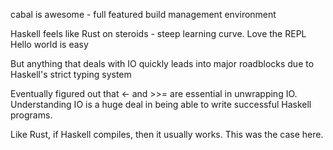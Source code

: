 cabal is awesome - full featured build management environment

Haskell feels like Rust on steroids - steep learning curve.
Love the REPL
Hello world is easy

But anything that deals with IO quickly leads into major roadblocks due to
Haskell's strict typing system

Eventually figured out that <- and >>= are essential in unwrapping IO.
Understanding IO is a huge deal in being able to write successful Haskell
programs.

Like Rust, if Haskell compiles, then it usually works. This was the case here.
